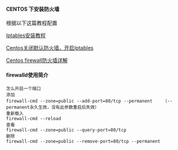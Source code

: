 #### CENTOS 下安装防火墙


根据以下这篇教程配置

<a href="https://www.linuxidc.com/Linux/2017-01/139622.htm" target="_blank">Iptables安装教程<a/>



<a href="https://blog.csdn.net/irokay/article/details/72717132" target="_blank">Centos关闭默认防火墙，开启Iptables<a/>

<a href="https://www.cnblogs.com/hubing/p/6058932.html" target="_blank">Centos firewall防火墙详解</a>

#### firewalld使用简介
```
怎么开启一个端口
添加
firewall-cmd --zone=public --add-port=80/tcp --permanent    （--permanent永久生效，没有此参数重启后失效）
重新载入
firewall-cmd --reload
查看
firewall-cmd --zone=public --query-port=80/tcp
删除
firewall-cmd --zone=public --remove-port=80/tcp --permanent

```